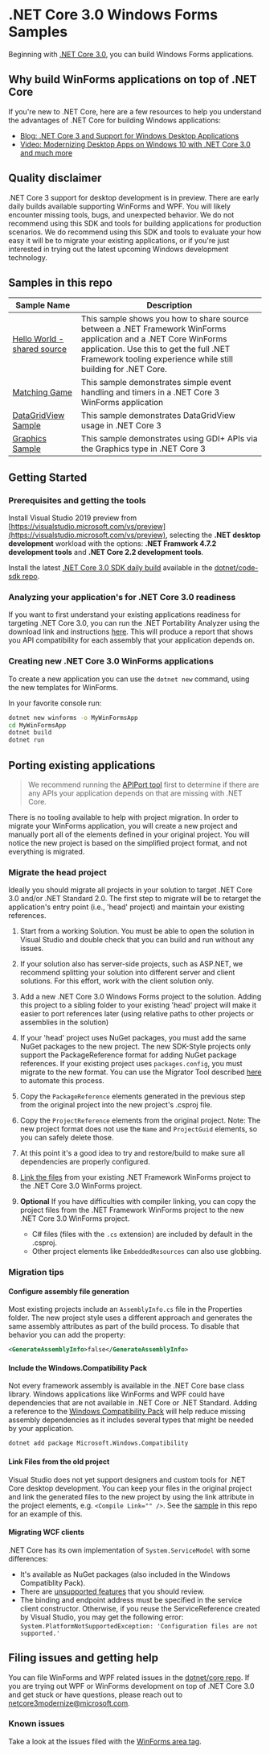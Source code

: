 # .NET Core 3.0 Windows Forms Samples

Beginning with [.NET Core 3.0](https://github.com/dotnet/core-sdk#installers-and-binaries), you can build Windows Forms applications.

## Why build WinForms applications on top of .NET Core

If you're new to .NET Core, here are a few resources to help you understand the advantages of .NET Core for building Windows applications:

* [Blog: .NET Core 3 and Support for Windows Desktop Applications](https://blogs.msdn.microsoft.com/dotnet/2018/05/07/net-core-3-and-support-for-windows-desktop-applications/)
* [Video: Modernizing Desktop Apps on Windows 10 with .NET Core 3.0 and much more](https://channel9.msdn.com/events/Build/2018/BRK3501?term=scott%20hunter&pubDate=year&lang-en=true)

## Quality disclaimer

.NET Core 3 support for desktop development is in preview. There are early daily builds available supporting WinForms and WPF. You will likely encounter missing tools, bugs, and unexpected behavior. We do not recommend using this SDK and tools for building applications for production scenarios. We do recommend using this SDK and tools to evaluate your how easy it will be to migrate your existing applications, or if you're just interested in trying out the latest upcoming Windows development technology.

## Samples in this repo

| Sample Name | Description |
| ----------- | ----------- |
| [Hello World - shared source](helloworld-sharedsource) | This sample shows you how to share source between a .NET Framework WinForms application and a .NET Core WinForms application. Use this to get the full .NET Framework tooling experience while still building for .NET Core. |
| [Matching Game](matching-game) | This sample demonstrates simple event handling and timers in a .NET Core 3 WinForms application |
| [DataGridView Sample](datagridview) | This sample demonstrates DataGridView usage in .NET Core 3 |
| [Graphics Sample](graphics) | This sample demonstrates using GDI+ APIs via the Graphics type in .NET Core 3 |

## Getting Started

### Prerequisites and getting the tools

Install Visual Studio 2019 preview from [https://visualstudio.microsoft.com/vs/preview](https://visualstudio.microsoft.com/vs/preview), selecting the **.NET desktop development** workload with the options: **.NET Framwork 4.7.2 development tools** and **.NET Core 2.2 development tools**.

Install the latest [.NET Core 3.0 SDK daily build](https://aka.ms/netcore3sdk) available in the [dotnet/code-sdk repo](https://github.com/dotnet/core-sdk).

### Analyzing your application's for .NET Core 3.0 readiness

If you want to first understand your existing applications readiness for targeting .NET Core 3.0, you can run the .NET Portability Analyzer using the download link and instructions [here](https://blogs.msdn.microsoft.com/dotnet/2018/08/08/are-your-windows-forms-and-wpf-applications-ready-for-net-core-3-0/). This will produce a report that shows you API compatibility for each assembly that your application depends on.

### Creating new .NET Core 3.0 WinForms applications

To create a new application you can use the `dotnet new` command, using the new templates for WinForms.

In your favorite console run:

```cmd
dotnet new winforms -o MyWinFormsApp
cd MyWinFormsApp
dotnet build
dotnet run
```

## Porting existing applications

>We recommend running the [APIPort tool](https://github.com/Microsoft/dotnet-apiport-ui/releases) first to determine if there are any APIs your application depends on that are missing with .NET Core.

There is no tooling available to help with project migration. In order to migrate your WinForms application, you will create a new project and manually port all of the elements defined in your original project. You will notice the new project is based on the simplified project format, and not everything is migrated.

### Migrate the head project

Ideally you should migrate all projects in your solution to target .NET Core 3.0 and/or .NET Standard 2.0. The first step to migrate will be to retarget the application's entry point (i.e., 'head' project) and maintain your existing references.

1. Start from a working Solution. You must be able to open the solution in Visual Studio and double check that you can build and run without any issues.
1. If your solution also has server-side projects, such as ASP.NET, we recommend splitting your solution into different server and client solutions. For this effort, work with the client solution only.
1. Add a new .NET Core 3.0 Windows Forms project to the solution. Adding this project to a sibling folder to your existing 'head' project will make it easier to port references later (using relative paths to other projects or assemblies in the solution)
1. If your 'head' project uses NuGet packages, you must add the same NuGet packages to the new project. The new SDK-Style projects only support the PackageReference format for adding NuGet package references. If your existing project uses `packages.config`, you must migrate to the new format. You can use the Migrator Tool described [here](https://docs.microsoft.com/nuget/reference/migrate-packages-config-to-package-reference) to automate this process.
1. Copy the `PackageReference` elements generated in the previous step from the original project into the new project's .csproj file.
1. Copy the `ProjectReference` elements from the original project. Note: The new project format does not use the `Name` and `ProjectGuid` elements, so you can safely delete those.
1. At this point it's a good idea to try and restore/build to make sure all dependencies are properly configured.
1. [Link the files](#link-files-from-the-old-project) from your existing .NET Framework WinForms project to the .NET Core 3.0 WinForms project.
1. **Optional** If you have difficulties with compiler linking, you can copy the project files from the .NET Framework WinForms project to the new .NET Core 3.0 WinForms project.

    * C# files (files with the `.cs` extension) are included by default in the .csproj.
    * Other project elements like `EmbeddedResources` can also use globbing.

### Migration tips

#### Configure assembly file generation

Most existing projects include an `AssemblyInfo.cs` file in the Properties folder. The new project style uses a different approach and generates the same assembly attributes as part of the build process. To disable that behavior you can add the property:

```xml
<GenerateAssemblyInfo>false</GenerateAssemblyInfo>
```

#### Include the Windows.Compatibility Pack

Not every framework assembly is available in the .NET Core base class library. Windows applications like WinForms and WPF could have dependencies that are not available in .NET Core or .NET Standard. Adding a reference to the [Windows Compatibility Pack](https://docs.microsoft.com/dotnet/core/porting/windows-compat-pack) will help reduce missing assembly dependencies as it includes several types that might be needed by your application.

```cmd
dotnet add package Microsoft.Windows.Compatibility
```

#### Link Files from the old project

Visual Studio does not yet support designers and custom tools for .NET Core desktop development. You can keep your files in the original project and link the generated files to the new project by using the link attribute in the project elements, e.g. `<Compile Link="" />`. See the [sample](helloworld-sharedsource) in this repo for an example of this.

#### Migrating WCF clients

.NET Core has its own implementation of `System.ServiceModel` with some differences:

* It's available as NuGet packages (also included in the Windows Compatiblity Pack).
* There are [unsupported features](https://github.com/dotnet/wcf/blob/master/release-notes/SupportedFeatures-v2.1.0.md) that you should review.
* The binding and endpoint address must be specified in the service client constructor. Otherwise, if you reuse the ServiceReference created by Visual Studio, you may get the following error: `System.PlatformNotSupportedException: 'Configuration files are not supported.'`

## Filing issues and getting help

You can file WinForms and WPF related issues in the [dotnet/core repo](https://github.com/dotnet/core/issues). If you are trying out WPF or WinForms development on top of .NET Core 3.0 and get stuck or have questions, please reach out to netcore3modernize@microsoft.com.

### Known issues

Take a look at the issues filed with the [WinForms area tag](https://github.com/dotnet/core/labels/area-winforms).
